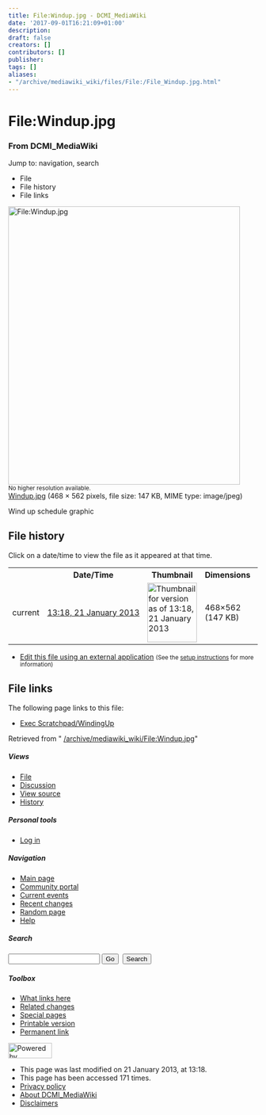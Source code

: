```yaml
---
title: File:Windup.jpg - DCMI_MediaWiki
date: '2017-09-01T16:21:09+01:00'
description: 
draft: false
creators: []
contributors: []
publisher: 
tags: []
aliases:
- "/archive/mediawiki_wiki/files/File:/File_Windup.jpg.html"
---
```


<a id="top"></a>
# File:Windup.jpg

### From DCMI\_MediaWiki

Jump to: navigation, search
<!-- start content -->
- File
- File history
- File links

 [<img alt="File:Windup.jpg" src="/images/8/86/Windup.jpg" width="468" height="562">](/archive/mediawiki_wiki/files/Windup.jpg)  
<small>No higher resolution available.</small>  
 [Windup.jpg](/images/8/86/Windup.jpg)‎ (468 × 562 pixels, file size: 147 KB, MIME type: image/jpeg)

Wind up schedule graphic

<!-- 
NewPP limit report
Preprocessor node count: 1/1000000
Post-expand include size: 0/2097152 bytes
Template argument size: 0/2097152 bytes
Expensive parser function count: 0/100
-->
## File history

Click on a date/time to view the file as it appeared at that time.

<table class="wikitable filehistory">
  <tr>
    <td></td>
    <th>Date/Time</th>
    <th>Thumbnail</th>
    <th>Dimensions</th>
    <th>User</th>
    <th>Comment</th>
  </tr>
  <tr>
    <td>current</td>
    <td class="filehistory-selected" style="white-space: nowrap;"><a href="/archive/mediawiki_wiki/files/Windup.jpg">13:18, 21 January 2013</a></td>
    <td><a href="/images/8/86/Windup.jpg"><img alt="Thumbnail for version as of 13:18, 21 January 2013" src="/images/8/86/Windup.jpg" width="100" height="120"></a></td>
    <td>468×562 <span style="white-space: nowrap;">(147 KB)</span>
    </td>
    <td>
      <a href="/index.php?title=User:StuartSutton&amp;action=edit&amp;redlink=1" class="new mw-userlink" title="User:StuartSutton (page does not exist)">StuartSutton</a> <span style="white-space: nowrap;"> <span class="mw-usertoollinks">(<a href="/index.php?title=User_talk:StuartSutton&amp;action=edit&amp;redlink=1" class="new" title="User talk:StuartSutton (page does not exist)">Talk</a> | <a href="/index.php/Special:Contributions/StuartSutton" title="Special:Contributions/StuartSutton">contribs</a>)</span></span>
    </td>
    <td> <span class="comment">(Wind up schedule graphic)</span>
    </td>
  </tr>
</table>

  

- [Edit this file using an external application](/index.php?title=File:Windup.jpg&action=edit&externaledit=true&mode=file "File:Windup.jpg") <small>(See the <a href="http://www.mediawiki.org/wiki/Manual:External_editors" class="external text" rel="nofollow">setup instructions</a> for more information)</small>

## File links

The following page links to this file:

- [Exec Scratchpad/WindingUp](/index.php/Exec_Scratchpad/WindingUp "Exec Scratchpad/WindingUp")

Retrieved from " [/archive/mediawiki_wiki/File:Windup.jpg](/archive/mediawiki_wiki/files/File:/File:Windup.jpg.html)"

<!-- end content -->

##### Views

- [File](/archive/mediawiki_wiki/files/File:/File:Windup.jpg.html "View the file page [c]")
- [Discussion](/index.php?title=File_talk:Windup.jpg&action=edit&redlink=1 "Discussion about the content page [t]")
- [View source](/index.php?title=File:Windup.jpg&action=edit "This page is protected.
You can view its source [e]")
- [History](/index.php?title=File:Windup.jpg&action=history "Past revisions of this page [h]")

##### Personal tools

- [Log in](/index.php?title=Special:UserLogin&returnto=File:Windup.jpg "You are encouraged to log in; however, it is not mandatory [o]")

<script type="text/javascript"> if (window.isMSIE55) fixalpha(); </script>

##### Navigation

- [Main page](/index.php/Main_Page "Visit the main page [z]")
- [Community portal](/index.php/DCMI_MediaWiki:Community_portal "About the project, what you can do, where to find things")
- [Current events](/index.php/DCMI_MediaWiki:Current_events "Find background information on current events")
- [Recent changes](/index.php/Special:RecentChanges "The list of recent changes in the wiki [r]")
- [Random page](/index.php/Special:Random "Load a random page [x]")
- [Help](/index.php/Help:Contents "The place to find out")

##### <label for="searchInput">Search</label>

<form action="/index.php" id="searchform">
				<input type="hidden" name="title" value="Special:Search">
				<input id="searchInput" title="Search DCMI_MediaWiki" accesskey="f" type="search" name="search">
				<input type="submit" name="go" class="searchButton" id="searchGoButton" value="Go" title="Go to a page with this exact name if exists"> 
				<input type="submit" name="fulltext" class="searchButton" id="mw-searchButton" value="Search" title="Search the pages for this text">
			</form>

##### Toolbox

- [What links here](/index.php/Special:WhatLinksHere/File:Windup.jpg "List of all wiki pages that link here [j]")
- [Related changes](/index.php/Special:RecentChangesLinked/File:Windup.jpg "Recent changes in pages linked from this page [k]")
- [Special pages](/index.php/Special:SpecialPages "List of all special pages [q]")
- [Printable version](/index.php?title=File:Windup.jpg&printable=yes "Printable version of this page [p]")
- [Permanent link](/index.php?title=File:Windup.jpg&oldid=4611 "Permanent link to this revision of the page")

<!-- end of the left (by default at least) column -->

 [<img src="/skins/common/images/poweredby_mediawiki_88x31.png" height="31" width="88" alt="Powered by MediaWiki">](http://www.mediawiki.org/)

- This page was last modified on 21 January 2013, at 13:18.
- This page has been accessed 171 times.
- [Privacy policy](/index.php/DCMI_MediaWiki:Privacy_policy "DCMI MediaWiki:Privacy policy")
- [About DCMI\_MediaWiki](/index.php/DCMI_MediaWiki:About "DCMI MediaWiki:About")
- [Disclaimers](/index.php/DCMI_MediaWiki:General_disclaimer "DCMI MediaWiki:General disclaimer")

<script>if (window.runOnloadHook) runOnloadHook();</script><!-- Served in 0.452 secs. -->
